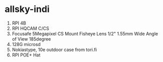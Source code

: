 # allsky-indi

1. RPI 4B
2. RPI HQCAM C/CS
3. Focusafe 5Megapixel CS Mount Fisheye Lens 1/2" 1.55mm Wide Angle of View 185degree
4. 128G microsd
5. Nokiastype, 10e outdoor case from tori.fi
6. RPI POE+ Hat
